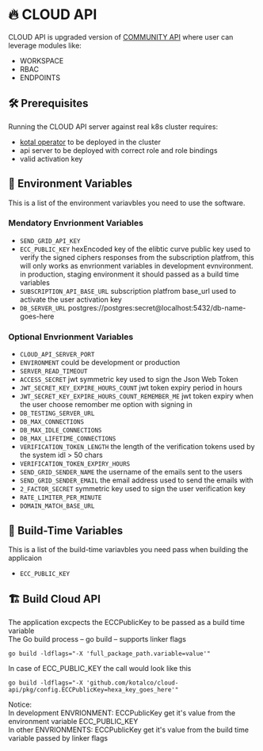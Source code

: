 # :fire: CLOUD API

CLOUD API is upgraded version of [COMMUNITY API](https://github.com/kotalco/community-api) where user can leverage modules like:
- WORKSPACE
- RBAC
- ENDPOINTS

## :hammer_and_wrench: Prerequisites
Running the CLOUD API server against real k8s cluster requires:

- [kotal operator](https://github.com/kotalco/kotal) to be deployed in the cluster
- api server to be deployed with correct role and role bindings
- valid activation key

## :closed_lock_with_key:	 Environment Variables
This is a list of the environment variavbles you need to use the software.

### Mendatory Envrionment Variables
- `SEND_GRID_API_KEY`
- `ECC_PUBLIC_KEY` hexEncoded key of the elibtic curve public key used to verify the signed ciphers responses from the subscription platfrom, 
this will only works as envrionment variables in development evnvironment.<br />
in production, staging environment it should passed as a build time variables
- `SUBSCRIPTION_API_BASE_URL` subscription platfrom base_url used to activate the user activation key
- `DB_SERVER_URL`  postgres://postgres:secret@localhost:5432/db-name-goes-here

### Optional Envrionment Variables
- `CLOUD_API_SERVER_PORT`
- `ENVIRONMENT` could be development or production
- `SERVER_READ_TIMEOUT`
- `ACCESS_SECRET` jwt symmetric key used to sign the Json Web Token
- `JWT_SECRET_KEY_EXPIRE_HOURS_COUNT` jwt token expiry period in hours
- `JWT_SECRET_KEY_EXPIRE_HOURS_COUNT_REMEMBER_ME` jwt token expiry when the user choose remomber me option with signing in
- `DB_TESTING_SERVER_URL`
- `DB_MAX_CONNECTIONS`
- `DB_MAX_IDLE_CONNECTIONS`
- `DB_MAX_LIFETIME_CONNECTIONS`
- `VERIFICATION_TOKEN_LENGTH` the length of the verification tokens used by the system idl > 50 chars
- `VERIFICATION_TOKEN_EXPIRY_HOURS` 
- `SEND_GRID_SENDER_NAME` the username of the emails sent to the users
- `SEND_GRID_SENDER_EMAIL` the email address used to send the emails with
- `2_FACTOR_SECRET` symmetric key used to sign the user verification key
- `RATE_LIMITER_PER_MINUTE` 
- `DOMAIN_MATCH_BASE_URL`



## :closed_lock_with_key:	 Build-Time Variables
This is a list of the build-time variavbles you need pass when building the applicaion
- `ECC_PUBLIC_KEY` 



## :building_construction: Build Cloud API
The application excpects the ECCPublicKey to be  passed as a build time variable <br />
The Go build process – go build – supports linker flags
```
go build -ldflags="-X 'full_package_path.variable=value'" 
```
In case of ECC_PUBLIC_KEY the call would look like this
```
go build -ldflags="-X 'github.com/kotalco/cloud-api/pkg/config.ECCPublicKey=hexa_key_goes_here'"
```
Notice: <br />
In development ENVRIONMENT: ECCPublicKey get it's value from the  environment variable ECC_PUBLIC_KEY <br />
In other ENVRIONMENTS: ECCPublicKey get it's value from the build time variable passed by linker flags

